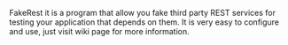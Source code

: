 FakeRest it is a program that allow you fake third party REST services for testing your application that depends on them. It is very easy to configure and use, just visit wiki page for more information.
